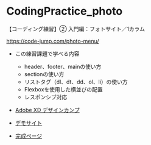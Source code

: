 # CodingPractice_photo
【コーディング練習】② 入門編：フォトサイト／1カラム

https://code-jump.com/photo-menu/

- この練習課題で学べる内容
  - header、footer、mainの使い方
  - sectionの使い方
  - リストタグ（dl、dt、dd、ol、li）の使い方
  - Flexboxを使用した横並びの配置
  - レスポンシブ対応

- [Adobe XD デザインカンプ](https://xd.adobe.com/view/23ed508a-e35c-40f7-8185-f6eeb9e9787a-76be/?hints=off)

- [デモサイト](https://code-jump.com/demo/html/photo/)

- [完成ページ](https://makowithyou.github.io/CodingPractice_photo/)
